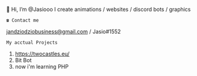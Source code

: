 👋 Hi, I’m @Jasiooo 
I create animations / websites / discord bots / graphics

    ☎️ Contact me
jandziodziobusiness@gmail.com / 
 Jasio#1552 
                   
    My acctual Projects
1. https://twocastles.eu/
2. Bit Bot          
3. now i'm learning PHP 
                    
